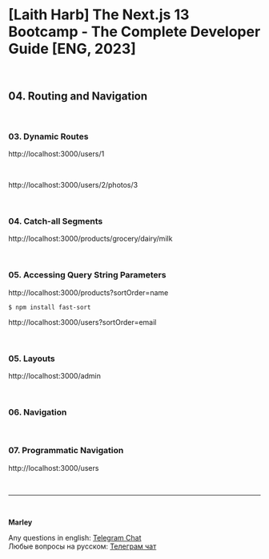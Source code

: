 # [Laith Harb] The Next.js 13 Bootcamp - The Complete Developer Guide [ENG, 2023]

<br/>

## 04. Routing and Navigation

<br/>

### 03. Dynamic Routes

http://localhost:3000/users/1

<br/>

http://localhost:3000/users/2/photos/3

<br/>

### 04. Catch-all Segments

http://localhost:3000/products/grocery/dairy/milk

<br/>

### 05. Accessing Query String Parameters

http://localhost:3000/products?sortOrder=name

```
$ npm install fast-sort
```

http://localhost:3000/users?sortOrder=email

<br/>

### 05. Layouts

http://localhost:3000/admin

<br/>

### 06. Navigation

<br/>

### 07. Programmatic Navigation

http://localhost:3000/users

<br/>

---

<br/>

**Marley**

Any questions in english: <a href="https://jsdev.org/chat/">Telegram Chat</a>  
Любые вопросы на русском: <a href="https://jsdev.ru/chat/">Телеграм чат</a>

